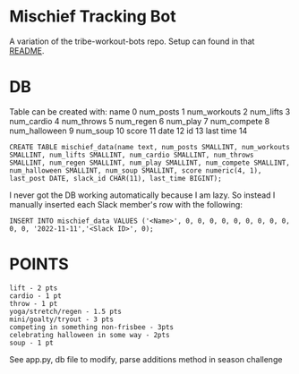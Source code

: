 # Mischief Tracking Bot
A variation of the tribe-workout-bots repo. Setup can found in that [README](https://github.com/samloop/tribe-workout-bots/blob/master/README.md).

# DB
Table can be created with:
name 0
num_posts 1
num_workouts 2
num_lifts 3
num_cardio 4
num_throws 5
num_regen 6
num_play 7
num_compete 8
num_halloween 9
num_soup 10
score 11
date 12
id 13
last time 14
```
CREATE TABLE mischief_data(name text, num_posts SMALLINT, num_workouts SMALLINT, num_lifts SMALLINT, num_cardio SMALLINT, num_throws SMALLINT, num_regen SMALLINT, num_play SMALLINT, num_compete SMALLINT, num_halloween SMALLINT, num_soup SMALLINT, score numeric(4, 1), last_post DATE, slack_id CHAR(11), last_time BIGINT);
```

I never got the DB working automatically because I am lazy. So instead I manually inserted each Slack member's row with the following:
```
INSERT INTO mischief_data VALUES ('<Name>', 0, 0, 0, 0, 0, 0, 0, 0, 0, 0, 0, '2022-11-11','<Slack ID>', 0);
```

# POINTS
```
lift - 2 pts
cardio - 1 pt
throw - 1 pt
yoga/stretch/regen - 1.5 pts
mini/goalty/tryout - 3 pts
competing in something non-frisbee - 3pts
celebrating halloween in some way - 2pts
soup - 1 pt
```
See app.py, db file to modify, parse additions method in season challenge
